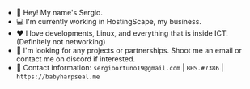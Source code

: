 - 👋 Hey! My name's Sergio.
- 💻 I'm currently working in HostingScape, my business.
- ♥️ I love developments, Linux, and everything that is inside ICT. (Definitely not networking)
- 👀 I'm looking for any projects or partnerships. Shoot me an email or contact me on discord if interested.
- 📨 Contact information: `sergioortuno19@gmail.com` | `BHS.#7386` | `https://babyharpseal.me`
